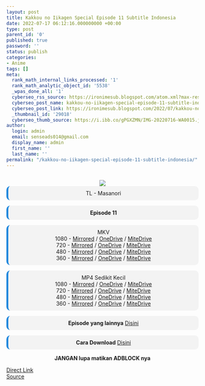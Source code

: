 ```yaml
---
layout: post
title: Kakkou no Iikagen Special Episode 11 Subtitle Indonesia
date: 2022-07-17 06:12:16.000000000 +00:00
type: post
parent_id: '0'
published: true
password: ''
status: publish
categories:
- Anime
tags: []
meta:
  rank_math_internal_links_processed: '1'
  rank_math_analytic_object_id: '5538'
  _wpas_done_all: '1'
  cyberseo_rss_source: https://ironimesub.blogspot.com/atom.xml?max-results=150
  cyberseo_post_name: kakkou-no-iikagen-special-episode-11-subtitle-indonesia
  cyberseo_post_link: https://ironimesub.blogspot.com/2022/07/kakkou-no-iikagen-special-episode-11.html
  _thumbnail_id: '29018'
  cyberseo_thumb_source: https://i.ibb.co/gPGXZMN/IMG-20220716-WA0015.jpg
author:
  login: admin
  email: senseads014@gmail.com
  display_name: admin
  first_name: ''
  last_name: ''
permalink: "/kakkou-no-iikagen-special-episode-11-subtitle-indonesia/"
---
```

<p><meta content=" TL - Masanori Episode 11 MKV 1080 - Mirrored / OneDrive / MiteDrive 720 - Mirrored / OneDrive / MiteDrive 480 - Mirrored ..." name="twitter:description" /></p>
<div style="text-align: center;">
<br />
<img src="{{ site.baseurl }}/assets/2022/07/IMG-20220716-WA0015.jpg" />
<div style="-moz-border-radius: 10px; -webkit-border-radius: 10px; background-color: #f3f3f3; border-left: 5px solid #2288dd; border-radius: 10px; padding: 10px; t-align: left;">
TL - Masanori</div>
<p></p>
<div style="-moz-border-radius: 10px; -webkit-border-radius: 10px; background-color: #f3f3f3; border-left: 5px solid #2288dd; border-radius: 10px; padding: 10px; t-align: left;">
<strong>Episode 11</strong> </div>
<p></p>
<div style="-moz-border-radius: 10px; -webkit-border-radius: 10px; background-color: #f3f3f3; border-left: 5px solid #2288dd; border-radius: 10px; padding: 10px; t-align: left;">
MKV<br />
1080 - <a href="https://mir.cr/0MWD3FCI">Mirrored</a> / <a href="https://smkn1stg-my.sharepoint.com/:v:/g/personal/irony_smkn1sintang_sch_id/EXLflgaRQXlAj7RJjnnUjOkBvbevwoxjWp_5vY2wmW6Waw?e=gnN7GK">OneDrive</a> / <a href="https://mitedrive.my.id/view/f3147705ed47e2f">MiteDrive</a><br />
720 - <a href="https://mir.cr/12N0OXEI">Mirrored</a> / <a href="https://smkn1stg-my.sharepoint.com/:v:/g/personal/irony_smkn1sintang_sch_id/EbcDODUFV7ZAq-O-bklWsFAByPDmlf3qrsQ1usgwoHVQSA?e=MfjSP9">OneDrive</a> / <a href="https://mitedrive.my.id/view/594d1b41">MiteDrive</a><br />
480 - <a href="https://mir.cr/VPBNHTQX">Mirrored</a> / <a href="https://smkn1stg-my.sharepoint.com/:v:/g/personal/irony_smkn1sintang_sch_id/EUlDYaEED4lPmU-z-q_NoK0B8hAez5K6apSBWCEx5fn10g?e=1jrbOl">OneDrive</a> / <a href="https://mitedrive.my.id/view/e01cb3fac26b65c">MiteDrive</a><br />
360 - <a href="https://mir.cr/0SAW0QGF">Mirrored</a> / <a href="https://smkn1stg-my.sharepoint.com/:v:/g/personal/irony_smkn1sintang_sch_id/EbOc-7THOuJOmmoF9I9p0RIBOEc-hx4h4vJUemxJUM0LHw?e=5hxcBa">OneDrive</a> / <a href="https://mitedrive.my.id/view/bbaeb04">MiteDrive</a>
</div>
<p></p>
<div style="-moz-border-radius: 10px; -webkit-border-radius: 10px; background-color: #f3f3f3; border-left: 5px solid #2288dd; border-radius: 10px; padding: 10px; t-align: left;">
MP4 Sedikit Kecil<br />
1080 - <a href="https://mir.cr/1VKQFBFB">Mirrored</a> / <a href="https://smkn1stg-my.sharepoint.com/:v:/g/personal/irony_smkn1sintang_sch_id/ETua0WqjU8ZMuvNBA12pYR0Btx9v6EAynYpyEclHTCMdDg?e=kiMbh0">OneDrive</a> / <a href="https://mitedrive.my.id/view/b5fca30794266e6">MiteDrive</a><br />
720 - <a href="https://mir.cr/1CGRIK6L">Mirrored</a> / <a href="https://smkn1stg-my.sharepoint.com/:v:/g/personal/irony_smkn1sintang_sch_id/ERZSOFHD0dNKsfbrPxYMEvwBeLpoMUgtbQQceQeFWfuwLQ?e=yiIhun">OneDrive</a> / <a href="https://mitedrive.my.id/view/d416686f08bb798">MiteDrive</a><br />
480 - <a href="https://mir.cr/WPF2W8NZ">Mirrored</a> / <a href="https://smkn1stg-my.sharepoint.com/:v:/g/personal/irony_smkn1sintang_sch_id/EeqkU_lg-jZKpuEcbxYPQNYBk8yCVgt9O1UBSwFGo6r0Qw?e=jiCIsA">OneDrive</a> / <a href="https://mitedrive.my.id/view/0cf91702">MiteDrive</a><br />
360 - <a href="https://mir.cr/1UGF04F8">Mirrored</a> / <a href="https://smkn1stg-my.sharepoint.com/:v:/g/personal/irony_smkn1sintang_sch_id/EYiyay5c8oxKjR7g1XIU_mABGWaSLRtL_-xEAGStybKxxw?e=MpCpXL">OneDrive</a> / <a href="https://mitedrive.my.id/view/eeb13eddf6ccdc7">MiteDrive</a>
</div>
<p>
<div style="-moz-border-radius: 10px; -webkit-border-radius: 10px; background-color: #f3f3f3; border-left: 5px solid #2288dd; border-radius: 10px; padding: 10px; t-align: left;">
<strong>Episode yang lainnya</strong> <a href="https://ironimesub.blogspot.com/p/kakkou-no-iikagen.html">Disini</a>
</div>
<p></p>
<div style="-moz-border-radius: 10px; -webkit-border-radius: 10px; background-color: #f3f3f3; border-left: 5px solid #2288dd; border-radius: 10px; padding: 10px; t-align: left;">
<strong>Cara Download</strong> <a href="https://ironimesub.blogspot.com/2022/04/cara-mendownload-di-mirrored.html">Disini</a>
</div>
<p><strong>JANGAN lupa matikan ADBLOCK nya</strong></p>
</div>
<link rel="stylesheet" href="https://cdnjs.cloudflare.com/ajax/libs/font-awesome/4.7.0/css/font-awesome.min.css" />
<div class="divbtn"> <a href="https://handymansurrender.com/fihup8buzv?key=94550f7ce39444073321dde3b8782f97" class="btn"><i class="fa fa-download"></i> Direct Link</a> <br /><a href="https://ironimesub.blogspot.com/2022/07/kakkou-no-iikagen-special-episode-11.html">Source</a> </div>
